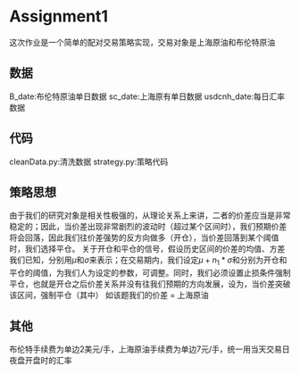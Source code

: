 # Assignment1
这次作业是一个简单的配对交易策略实现，交易对象是上海原油和布伦特原油

## 数据
B_date:布伦特原油单日数据
sc_date:上海原有单日数据
usdcnh_date:每日汇率数据

## 代码
cleanData.py:清洗数据
strategy.py:策略代码

## 策略思想
由于我们的研究对象是相关性极强的，从理论关系上来讲，二者的价差应当是非常稳定的；因此，当价差出现非常剧烈的波动时（超过某个区间时），我们预期价差将会回落，因此我们往价差强势的反方向做多（开仓），当价差回落到某个阈值时，我们选择平仓。
关于开仓和平仓的信号，假设历史区间的价差的均值、方差我们已知，分别用$\mu$和$\sigma$来表示；在交易期内，我们设定$\mu+n_1*\sigma$和分别为开仓和平仓的阈值，为我们人为设定的参数，可调整。同时，我们必须设置止损条件强制平仓，也就是开仓之后价差关系并没有往我们预期的方向发展，设为，当价差突破该区间，强制平仓（其中）
如该题我们的价差 = 上海原油

##  其他
布伦特手续费为单边2美元/手，上海原油手续费为单边7元/手，统一用当天交易日夜盘开盘时的汇率
